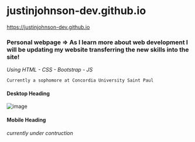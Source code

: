 # justinjohnson-dev.github.io

https://justinjohnson-dev.github.io

### Personal webpage => As I learn more about web development I will be updating my website transferring the new skills into the site!

*Using HTML - CSS - Bootstrap - JS*

```
Currently a sophomore at Concordia University Saint Paul
```
#### Desktop Heading
![image](https://user-images.githubusercontent.com/23105078/57174623-49977580-6e07-11e9-840a-eeb809e551fe.png)

#### Mobile Heading
*currently under contruction*
